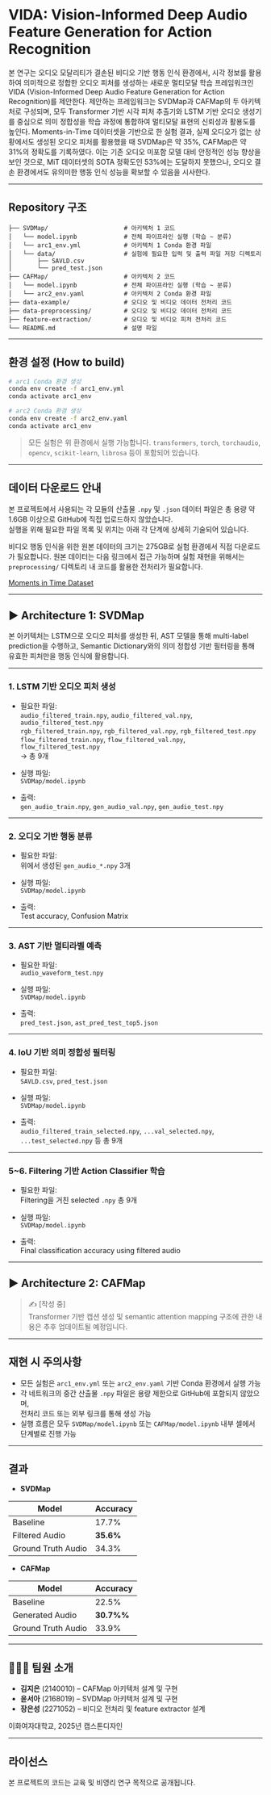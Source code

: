 # VIDA: Vision-Informed Deep Audio Feature Generation for Action Recognition

본 연구는 오디오 모달리티가 결손된 비디오 기반 행동 인식 환경에서, 시각 정보를 활용하여 의미적으로 정합한 오디오 피처를 생성하는 새로운 멀티모달 학습 프레임워크인 VIDA (Vision-Informed Deep Audio Feature Generation for Action Recognition)를 제안한다. 제안하는 프레임워크는 SVDMap과 CAFMap의 두 아키텍처로 구성되며, 모두 Transformer 기반 시각 피처 추출기와 LSTM 기반 오디오 생성기를 중심으로 의미 정합성을 학습 과정에 통합하여 멀티모달 표현의 신뢰성과 활용도를 높인다. Moments-in-Time 데이터셋을 기반으로 한 실험 결과, 실제 오디오가 없는 상황에서도 생성된 오디오 피처를 활용했을 때 SVDMap은 약 35%, CAFMap은 약 31%의 정확도를 기록하였다. 이는 기존 오디오 미포함 모델 대비 안정적인 성능 향상을 보인 것으로, MiT 데이터셋의 SOTA 정확도인 53%에는 도달하지 못했으나, 오디오 결손 환경에서도 유의미한 행동 인식 성능을 확보할 수 있음을 시사한다.

---

## Repository 구조

```
├── SVDMap/                     # 아키텍처 1 코드
│   └── model.ipynb             # 전체 파이프라인 실행 (학습 ~ 분류)
│   └── arc1_env.yml            # 아키텍처 1 Conda 환경 파일
│   └── data/                   # 실험에 필요한 입력 및 출력 파일 저장 디렉토리
│       ├── SAVLD.csv
│       └── pred_test.json
├── CAFMap/                     # 아키텍처 2 코드
│   └── model.ipynb             # 전체 파이프라인 실행 (학습 ~ 분류)
│   └── arc2_env.yaml           # 아키텍처 2 Conda 환경 파일
├── data-example/               # 오디오 및 비디오 데이터 전처리 코드
├── data-preprocessing/         # 오디오 및 비디오 데이터 전처리 코드
├── feature-extraction/         # 오디오 및 비디오 피처 전처리 코드
└── README.md                   # 설명 파일
```

---

## 환경 설정 (How to build)

```bash
# arc1 Conda 환경 생성
conda env create -f arc1_env.yml
conda activate arc1_env

# arc2 Conda 환경 생성
conda env create -f arc2_env.yaml
conda activate arc1_env
```

> 모든 실험은 위 환경에서 실행 가능합니다. `transformers`, `torch`, `torchaudio`, `opencv`, `scikit-learn`, `librosa` 등이 포함되어 있습니다.

---

## 데이터 다운로드 안내

본 프로젝트에서 사용되는 각 모듈의 산출물 `.npy` 및 `.json` 데이터 파일은 총 용량 약 1.6GB 이상으로 GitHub에 직접 업로드하지 않았습니다.  
실행을 위해 필요한 파일 목록 및 위치는 아래 각 단계에 상세히 기술되어 있습니다. 

비디오 행동 인식을 위한 원본 데이터의 크기는 275GB로 실험 환경에서 직접 다운로드가 필요합니다.
원본 데이터는 다음 링크에서 접근 가능하며 실험 재현을 위해서는 `preprocessing/` 디렉토리 내 코드를 활용한 전처리가 필요합니다.

[Moments in Time Dataset](http://moments.csail.mit.edu/)

---

## ▶️ Architecture 1: SVDMap

본 아키텍처는 LSTM으로 오디오 피처를 생성한 뒤, AST 모델을 통해 multi-label prediction을 수행하고, Semantic Dictionary와의 의미 정합성 기반 필터링을 통해 유효한 피처만을 행동 인식에 활용합니다.

---

### 1. LSTM 기반 오디오 피처 생성

- 필요한 파일:  
  `audio_filtered_train.npy`, `audio_filtered_val.npy`, `audio_filtered_test.npy`  
  `rgb_filtered_train.npy`, `rgb_filtered_val.npy`, `rgb_filtered_test.npy`  
  `flow_filtered_train.npy`, `flow_filtered_val.npy`, `flow_filtered_test.npy`  
  → 총 9개

- 실행 파일:  
  `SVDMap/model.ipynb`

- 출력:  
  `gen_audio_train.npy`, `gen_audio_val.npy`, `gen_audio_test.npy`

---

### 2. 오디오 기반 행동 분류

- 필요한 파일:  
  위에서 생성된 `gen_audio_*.npy` 3개

- 실행 파일:  
  `SVDMap/model.ipynb`

- 출력:  
  Test accuracy, Confusion Matrix

---

### 3. AST 기반 멀티라벨 예측

- 필요한 파일:  
  `audio_waveform_test.npy`

- 실행 파일:  
  `SVDMap/model.ipynb`

- 출력:  
  `pred_test.json`, `ast_pred_test_top5.json`

---

### 4. IoU 기반 의미 정합성 필터링

- 필요한 파일:  
  `SAVLD.csv`, `pred_test.json`

- 실행 파일:  
  `SVDMap/model.ipynb`

- 출력:  
  `audio_filtered_train_selected.npy`, `...val_selected.npy`, `...test_selected.npy` 등 총 9개

---

### 5~6. Filtering 기반 Action Classifier 학습

- 필요한 파일:  
  Filtering을 거친 selected `.npy` 총 9개

- 실행 파일:  
  `SVDMap/model.ipynb`

- 출력:  
  Final classification accuracy using filtered audio

---

## ▶️ Architecture 2: CAFMap

> ✍️ [작성 중]  
Transformer 기반 캡션 생성 및 semantic attention mapping 구조에 관한 내용은 추후 업데이트될 예정입니다.

---

## 재현 시 주의사항

- 모든 실험은 `arc1_env.yml` 또는 `arc2_env.yaml` 기반 Conda 환경에서 실행 가능
- 각 네트워크의 중간 산출물 `.npy` 파일은 용량 제한으로 GitHub에 포함되지 않았으며,  
  전처리 코드 또는 외부 링크를 통해 생성 가능
- 실행 흐름은 모두 `SVDMap/model.ipynb` 또는 `CAFMap/model.ipynb` 내부 셀에서 단계별로 진행 가능

---

## 결과

- **SVDMap**
  
| Model                   | Accuracy |
|------------------------|----------|
| Baseline          | 17.7%    |
| Filtered Audio   | **35.6%**|
| Ground Truth Audio         | 34.3%    |

- **CAFMap**
  
| Model                   | Accuracy |
|------------------------|----------|
| Baseline           | 22.5%    |
| Generated Audio   | **30.7%%**|
| Ground Truth Audio         | 33.9%    |

---

## 👩🏻‍💻 팀원 소개

- **김지은** (2140010) – CAFMap 아키텍처 설계 및 구현  
- **윤서아** (2168019) – SVDMap 아키텍처 설계 및 구현  
- **장은성** (2271052) – 비디오 전처리 및 feature extractor 설계  

이화여자대학교, 2025년 캡스톤디자인

---

## 라이선스

본 프로젝트의 코드는 교육 및 비영리 연구 목적으로 공개됩니다.  
